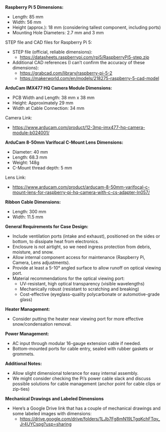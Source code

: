**Raspberry Pi 5 Dimensions:**

- Length: 85 mm
- Width: 56 mm
- Height (approx.): 18 mm (considering tallest component, including ports)
- Mounting Hole Diameters: 2.7 mm and 3 mm

STEP file and CAD files for Raspberry Pi 5:

- STEP file (official, reliable dimensions):
  - <https://datasheets.raspberrypi.com/rpi5/RaspberryPi5-step.zip>
- Additional CAD references (I can’t confirm the accuracy of these dimensions):
  - <https://grabcad.com/library/raspberry-pi-5-2>
  - <https://makerworld.com/en/models/218275-raspberry-5-cad-model>

**ArduCam IMX477 HQ Camera Module Dimensions:**

- PCB Width and Length: 38 mm x 38 mm
- Height: Approximately 29 mm
- Width at Cable Connection: 34 mm

Camera Link:

- <https://www.arducam.com/product/12-3mp-imx477-hq-camera-module-b024001/>

**ArduCam 8-50mm Varifocal C-Mount Lens Dimensions:**

- Diameter: 40 mm
- Length: 68.3 mm
- Weight: 148g
- C-Mount thread depth: 5 mm

Lens Link:

- <https://www.arducam.com/product/arducam-8-50mm-varifocal-c-mount-lens-for-raspberry-pi-hq-camera-with-c-cs-adapter-ln057/>

**Ribbon Cable Dimensions:**

- Length: 300 mm
- Width: 11.5 mm

**General Requirements for Case Design:**

- Include ventilation ports (intake and exhaust), positioned on the sides or bottom, to dissipate heat from electronics.
- Enclosure is not airtight, so we need ingress protection from debris, moisture, and snow.
- Allow internal component access for maintenance (Raspberry Pi, Camera, Lens adjustments).
- Provide at least a 5-10° angled surface to allow runoff on optical viewing port.
- Material recommendations for the optical viewing port:
  - UV-resistant, high optical transparency (visible wavelengths)
  - Mechanically robust (resistant to scratching and breaking)
  - Cost-effective (eyeglass-quality polycarbonate or automotive-grade glass)

**Heater Management:**

- Consider putting the heater near viewing port for more effective snow/condensation removal.

**Power Management:**

- AC input through modular 16-gauge extension cable if needed.
- Bottom-mounted ports for cable entry, sealed with rubber gaskets or grommets.

**Additional Notes:**

- Allow slight dimensional tolerance for easy internal assembly.
- We might consider checking the Pi’s power cable slack and discuss possible solutions for cable management (anchor point for cable clips or zip-ties)

**Mechanical Drawings and Labeled Dimensions**

- Here’s a Google Drive link that has a couple of mechanical drawings and some labeled images with dimensions:
  - <https://drive.google.com/drive/folders/1LJb7Fg8mN19LTgqKchFTqy_Jr4UYCspg?usp=sharing>